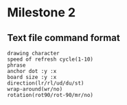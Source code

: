 # Milestone 2

## Text file command format

```
drawing character
speed of refresh cycle(1-10)
phrase
anchor dot :y :x
board size :y :x
direction(lr/rl/ud/du/st)
wrap-around(wr/no)
rotation(rot90/rot-90/mr/no)
```
